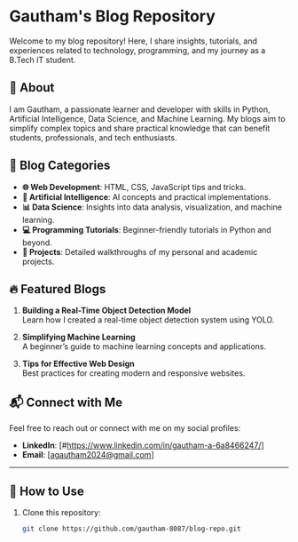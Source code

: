 # Gautham's Blog Repository  

Welcome to my blog repository! Here, I share insights, tutorials, and experiences related to technology, programming, and my journey as a B.Tech IT student.  

## 📝 About  
I am Gautham, a passionate learner and developer with skills in Python, Artificial Intelligence, Data Science, and Machine Learning. My blogs aim to simplify complex topics and share practical knowledge that can benefit students, professionals, and tech enthusiasts.  

## 📂 Blog Categories  
- **🌐 Web Development**: HTML, CSS, JavaScript tips and tricks.  
- **🤖 Artificial Intelligence**: AI concepts and practical implementations.  
- **📊 Data Science**: Insights into data analysis, visualization, and machine learning.  
- **💻 Programming Tutorials**: Beginner-friendly tutorials in Python and beyond.  
- **🔧 Projects**: Detailed walkthroughs of my personal and academic projects.  

## 🔥 Featured Blogs  
1. **Building a Real-Time Object Detection Model**  
   Learn how I created a real-time object detection system using YOLO.  

2. **Simplifying Machine Learning**  
   A beginner’s guide to machine learning concepts and applications.  

3. **Tips for Effective Web Design**  
   Best practices for creating modern and responsive websites.  

## 📬 Connect with Me  
Feel free to reach out or connect with me on my social profiles:  
- **LinkedIn**: [#https://www.linkedin.com/in/gautham-a-6a8466247/]
- **Email**: [agautham2024@gmail.com]  

---
## 🚀 How to Use  
1. Clone this repository:  
   ```bash
   git clone https://github.com/gautham-8087/blog-repo.git
